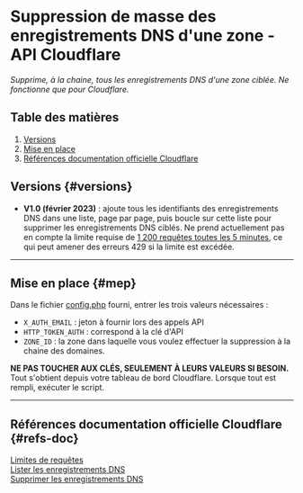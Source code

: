 # Suppression de masse des enregistrements DNS d'une zone - API Cloudflare

_Supprime, à la chaine, tous les enregistrements DNS d'une zone ciblée. Ne fonctionne que pour Cloudflare._

## Table des matières

1. [Versions](#versions-versions)
2. [Mise en place](#mise-en-place-mep)
3. [Références documentation officielle Cloudflare](#références-documentation-officielle-cloudflare-refs-doc)

## Versions {#versions}

- **V1.0 (février 2023)** : ajoute tous les identifiants des enregistrements DNS dans une liste, page par page, puis boucle sur cette liste pour supprimer les enregistrements DNS ciblés.
  Ne prend actuellement pas en compte la limite requise de [1 200 requêtes toutes les 5 minutes](https://developers.cloudflare.com/fundamentals/api/reference/limits/), ce qui peut amener des erreurs 429 si la limite est excédée.

---

## Mise en place {#mep}

Dans le fichier [config.php](/config.php) fourni, entrer les trois valeurs nécessaires :

- `X_AUTH_EMAIL` : jeton à fournir lors des appels API
- `HTTP_TOKEN_AUTH` : correspond à la clé d'API
- `ZONE_ID` : la zone dans laquelle vous voulez effectuer la suppression à la chaine des domaines.

**NE PAS TOUCHER AUX CLÉS, SEULEMENT À LEURS VALEURS SI BESOIN.**<br>
Tout s'obtient depuis votre tableau de bord Cloudflare.
Lorsque tout est rempli, exécuter le script.

---

## Références documentation officielle Cloudflare {#refs-doc}

[Limites de requêtes](https://developers.cloudflare.com/fundamentals/api/reference/limits/)<br>
[Lister les enregistrements DNS](https://developers.cloudflare.com/api/operations/dns-records-for-a-zone-list-dns-records)<br>
[Supprimer les enregistrements DNS](https://developers.cloudflare.com/api/operations/dns-records-for-a-zone-delete-dns-record)

